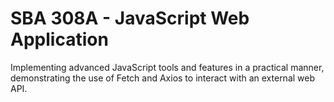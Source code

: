 # SBA 308A - JavaScript Web Application
  Implementing advanced JavaScript tools and features in a practical manner, demonstrating the use of Fetch and Axios to interact with an external web API. 
